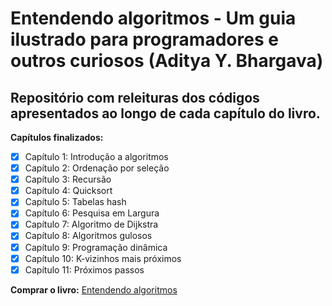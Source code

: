 # Entendendo algoritmos - Um guia ilustrado para programadores e outros curiosos (Aditya Y. Bhargava)

## Repositório com releituras dos códigos apresentados ao longo de cada capítulo do livro.


**Capítulos finalizados:**
- [x] Capítulo 1: Introdução a algoritmos
- [x] Capítulo 2: Ordenação por seleção
- [x] Capítulo 3: Recursão
- [x] Capítulo 4: Quicksort
- [x] Capítulo 5: Tabelas hash
- [x] Capítulo 6: Pesquisa em Largura
- [x] Capítulo 7: Algoritmo de Dijkstra
- [x] Capítulo 8: Algoritmos gulosos
- [x] Capítulo 9: Programação dinâmica
- [x] Capítulo 10: K-vizinhos mais próximos
- [x] Capítulo 11: Próximos passos

 **Comprar o livro:** [Entendendo algoritmos](https://www.submarino.com.br/produto/132163776/livro-entendendo-algoritmos?WT.srch=1&acc=d47a04c6f99456bc289220d5d0ff208d&epar=bp_pl_00_go_g35177&gclid=CjwKCAjw9r-DBhBxEiwA9qYUpUSKeeFhsvx4FqpjAZ7NMNuanzu2LJ3MEGKUZtHufN8K2ZoFLnKJ3RoCbFAQAvD_BwE&i=561e53416ed24cafb5322074&o=5bea1be6ebb19ac62ce2a239&opn=XMLGOOGLE&sellerid=03)